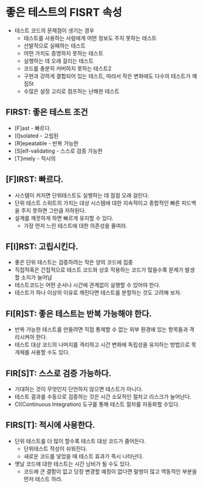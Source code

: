 # 좋은 테스트의 FISRT 속성

- 테스트 코드의 문제점이 생기는 경우
    - 테스트를 사용하는 사람에게 어떤 정보도 주지 못하는 테스트
    - 산발적으로 실패하는 테스트
    - 어떤 가치도 증명하지 못하는 테스트
    - 실행하는 데 오래 걸리는 테스트
    - 코드를 충분히 커버하지 못하는 테스트2
    - 구현과 강하게 결합되어 있는 테스트, 따라서 작은 변화에도 다수의 테스트가 깨짐5t
    - 수많은 설정 고리로 점프하는 난해한 테스트

## FIRST: 좋은 테스트 조건

- [F]ast - 빠르다.
- [I]solated - 고립된
- [R]epeatable - 반복 가능한
- [S]elf-validating - 스스로 검증 가능한
- [T]imely - 적시의



## [F]IRST: 빠르다.
- 시스템이 커지면 단위테스트도 실행하는 데 점점 오래 걸린다.
- 단위 테스트 스위트의 가치는 대상 시스템에 대한 지속적이고 종합적인 빠른 피드백을 주지 못하면 그만큼 저하된다.
- 설계를 깨끗하게 하면 빠르게 유지할 수 있다.
    - 가장 먼저 느린 테스트에 대한 의존성을 줄여라.

## F[I]RST: 고립시킨다.
- 좋은 단위 테스트는 검증하려는 작은 양의 코드에 집중
- 직접적혹은 간접적으로 테스트 코드와 상호 작용하는 코드가 많을수록 문제가 발생할 소지가 늘어남
- 테스트코드는 어떤 순서나 시간에 관계없이 실행할 수 있어야 한다.
- 테스트가 하나 이상의 이유로 깨진다면 테스트를 분할하는 것도 고려해 보자.

## FI[R]ST: 좋은 테스트는 반복 가능해야 한다.
- 반복 가능한 테스트를 만들려면 직접 통제할 수 없는 외부 환경에 있는 항목들과 격리시켜야 한다.
- 테스트 대상 코드의 나머지를 격리하고 시간 변화에 독립성을 유지하는 방법으로 목개체를 사용할 수도 있다.


## FIR[S]T: 스스로 검증 가능하다.
- 기대하는 것이 무엇인지 단언하지 않으면 테스트가 아니다.
- 테스트 결과를 수동으로 검증하는 것은 시간 소모적인 절차고 리스크가 늘어난다.
- CI(Continuous Integration) 도구를 통해 테스트 절차를 자동화할 수있다.

## FIRS[T]: 적시에 사용한다.
- 단위 테스트를 더 많이 할수록 테스트 대상 코드가 줄어든다.
    - 단위테스트 작성이 쉬워진다.
    - 새로운 코드를 넣었을 때 테스트 효과가 즉시 나타난다.
- 옛날 코드에 대한 테스트는 시간 낭비가 될 수도 있다.
    - 코드에 큰 결함이 없고 당장 변경할 예정이 없다면 말썽이 많고 역동적인 부분을 먼저 테스트 하라.
